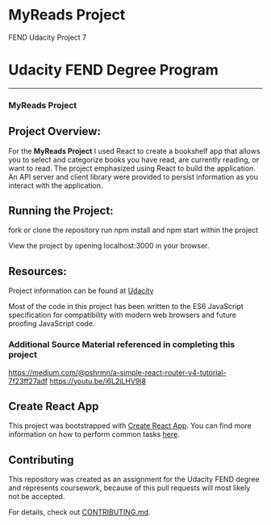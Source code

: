 # MyReads Project
FEND Udacity Project 7


# Udacity FEND Degree Program
---
### MyReads Project

## Project Overview:

For the **MyReads Project** I used React to create a bookshelf app that allows you to select and categorize books you have read, are currently reading, or want to read. The project emphasized using React to build the application. An API server and client library were provided to persist information as you interact with the application.

## Running the Project:

fork or clone the repository
run npm install and npm start within the project

View the project by opening localhost:3000 in your browser.

## Resources:

Project information can be found at [Udacity](https://www.udacity.com/)

Most of the code in this project has been written to the ES6 JavaScript specification for compatibility with modern web browsers and future proofing JavaScript code.

### Additional Source Material referenced in completing this project
https://medium.com/@pshrmn/a-simple-react-router-v4-tutorial-7f23ff27adf
https://youtu.be/i6L2jLHV9j8


## Create React App

This project was bootstrapped with [Create React App](https://github.com/facebookincubator/create-react-app). You can find more information on how to perform common tasks [here](https://github.com/facebookincubator/create-react-app/blob/master/packages/react-scripts/template/README.md).

## Contributing

This repository was created as an assignment for the Udacity FEND degree and represents coursework, because of this pull requests will most likely not be accepted.

For details, check out [CONTRIBUTING.md](CONTRIBUTING.md).
